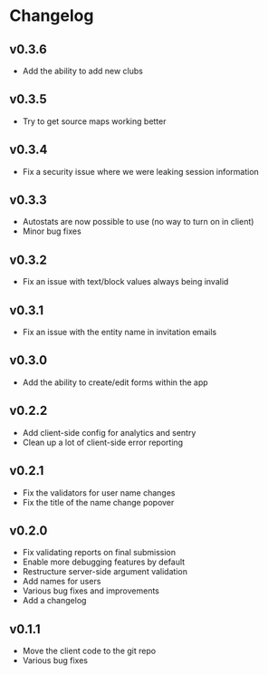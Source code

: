 Changelog
=========

v0.3.6
------
* Add the ability to add new clubs

v0.3.5
------
* Try to get source maps working better

v0.3.4
------
* Fix a security issue where we were leaking session information

v0.3.3
------
* Autostats are now possible to use (no way to turn on in client)
* Minor bug fixes

v0.3.2
------
* Fix an issue with text/block values always being invalid

v0.3.1
------
* Fix an issue with the entity name in invitation emails

v0.3.0
------
* Add the ability to create/edit forms within the app

v0.2.2
------
* Add client-side config for analytics and sentry
* Clean up a lot of client-side error reporting

v0.2.1
------
* Fix the validators for user name changes
* Fix the title of the name change popover

v0.2.0
------
* Fix validating reports on final submission
* Enable more debugging features by default
* Restructure server-side argument validation
* Add names for users
* Various bug fixes and improvements
* Add a changelog

v0.1.1
------
* Move the client code to the git repo
* Various bug fixes

